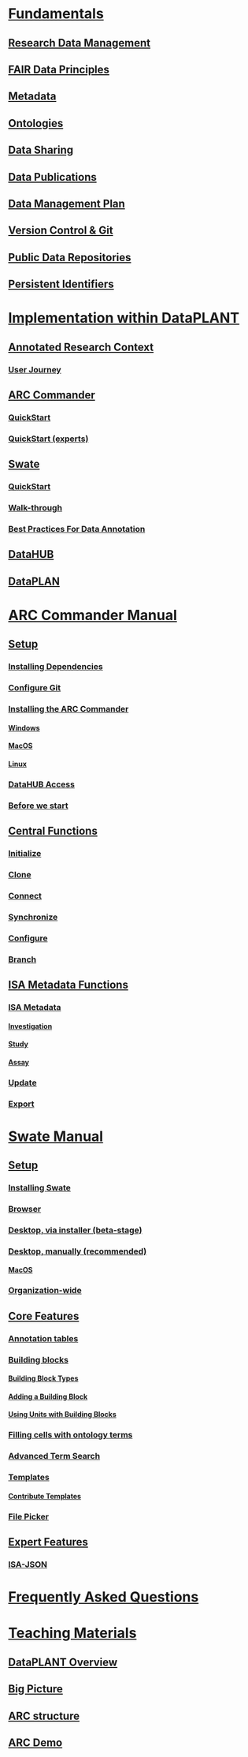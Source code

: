 ---
---

# [Fundamentals](/index.html)
## [Research Data Management](/docs/fundamentals/ResearchDataManagement.html)
## [FAIR Data Principles](/docs/fundamentals/FairDataPrinciples.html)
## [Metadata](/docs/fundamentals/Metadata.html)
## [Ontologies](/docs/fundamentals/Ontologies.html)
## [Data Sharing](/docs/fundamentals/DataSharing.html)
## [Data Publications](/docs/fundamentals/DataPublications.html)
## [Data Management Plan](/docs/fundamentals/DataManagementPlan.html)
## [Version Control & Git](/docs/fundamentals/VersionControlGit.html)
## [Public Data Repositories](/docs/fundamentals/PublicDataRepositories.html)
## [Persistent Identifiers](/docs/fundamentals/PersistentIdentifiers.html)

# [Implementation within DataPLANT](/docs/implementation/AnnotatedResearchContext.html)
## [Annotated Research Context](/docs/implementation/AnnotatedResearchContext.html)
### [User Journey](/docs/implementation/QuickStart_arc.html)
## [ARC Commander](/docs/implementation/ArcCommander.html)
### [QuickStart](/docs/implementation/QuickStart_arcCommander.html)
### [QuickStart (experts)](/docs/implementation/QuickStart_arcCommander_expert.html)
## [Swate](/docs/implementation/Swate.html)
### [QuickStart](/docs/implementation/QuickStart_swate.html)
### [Walk-through](/docs/implementation/QuickStart_swate_walkthrough.html)
### [Best Practices For Data Annotation](/docs/implementation/AnnotationPatterns.html)
## [DataHUB](/docs/implementation/DataHub.html)
## [DataPLAN](/docs/implementation/DataPLAN.html)

# [ARC Commander Manual](/docs/implementation/ArcCommanderManual/index.html)
## [Setup](/docs/implementation/ArcCommanderManual/arc_installation_dependencies.html)
### [Installing Dependencies](/docs/implementation/ArcCommanderManual/arc_installation_dependencies.html)
### [Configure Git](/docs/implementation/ArcCommanderManual/git_config.html)
### [Installing the ARC Commander](/docs/implementation/ArcCommanderManual/arc_installation.html)
#### [Windows](/docs/implementation/ArcCommanderManual/arc_installation_windows.html)
#### [MacOS](/docs/implementation/ArcCommanderManual/arc_installation_macos.html)
#### [Linux](/docs/implementation/ArcCommanderManual/arc_installation_linux.html)
### [DataHUB Access](/docs/implementation/ArcCommanderManual/arc_access.html)
### [Before we start](/docs/implementation/ArcCommanderManual/arc_before_we_start.html)
## [Central Functions](/docs/implementation/ArcCommanderManual/arc_initialization.html)
### [Initialize](/docs/implementation/ArcCommanderManual/arc_initialization.html)
### [Clone](/docs/implementation/ArcCommanderManual/arc_get.html)
### [Connect](/docs/implementation/ArcCommanderManual/arc_connect.html)
### [Synchronize](/docs/implementation/ArcCommanderManual/arc_synchronization.html)
### [Configure](/docs/implementation/ArcCommanderManual/arc_config.html)
### [Branch](/docs/implementation/ArcCommanderManual/arc_branch.html)
## [ISA Metadata Functions](/docs/implementation/ArcCommanderManual/arc_isa.html)
### [ISA Metadata](/docs/implementation/ArcCommanderManual/arc_isa.html)
#### [Investigation](/docs/implementation/ArcCommanderManual/arc_isa_investigation.html)
#### [Study](/docs/implementation/ArcCommanderManual/arc_isa_study.html)
#### [Assay](/docs/implementation/ArcCommanderManual/arc_isa_assay.html)
### [Update](/docs/implementation/ArcCommanderManual/arc_update.html)
### [Export](/docs/implementation/ArcCommanderManual/arc_export.html)


# [Swate Manual](/docs/implementation/SwateManual/index.html)
## [Setup](/docs/implementation/SwateManual/Docs01-Installing-Swate.html)
### [Installing Swate](/docs/implementation/SwateManual/Docs01-Installing-Swate.html)
### [Browser](/docs/implementation/SwateManual/swate_installation_browser.html)
### [Desktop, via installer (beta-stage)](/docs/implementation/SwateManual/swate_installation_desktop.html)
### [Desktop, manually (recommended)](/docs/implementation/SwateManual/swate_installation_manual.html)
#### [MacOS](/docs/implementation/SwateManual/swate_installation_manual_macos.html)
### [Organization-wide](/docs/implementation/SwateManual/swate_installation_organization.html)
## [Core Features](/docs/implementation/SwateManual/Docs02-Annotation-Table.html)
### [Annotation tables](/docs/implementation/SwateManual/Docs02-Annotation-Table.html)
### [Building blocks](/docs/implementation/SwateManual/Docs03-Building-Blocks.html)
#### [Building Block Types](/docs/implementation/SwateManual/swate_blocks_types.html)
#### [Adding a Building Block](/docs/implementation/SwateManual/swate_blocks_add.html)
#### [Using Units with Building Blocks](/docs/implementation/SwateManual/swate_blocks_units.html)
### [Filling cells with ontology terms](/docs/implementation/SwateManual/Docs04-Ontology-Term-Search.html)
### [Advanced Term Search](/docs/implementation/SwateManual/Docs07-Advanced-Term-Search.html)
### [Templates](/docs/implementation/SwateManual/Docs05-Templates.html)
#### [Contribute Templates](/docs/implementation/SwateManual/swate_template-contribution.html)
### [File Picker](/docs/implementation/SwateManual/Using-the-File-Picker.html)
## [Expert Features](/docs/implementation/SwateManual/Docs06-ISA-JSON.html)
### [ISA-JSON](/docs/implementation/SwateManual/Docs06-ISA-JSON.html)

# [Frequently Asked Questions](/docs/faqs/faqs.html)

# [Teaching Materials](/docs/teaching-materials/index.html)
## [DataPLANT Overview](/docs/teaching-materials/units/promotion_001_DataPLANT-Overview/promotion_001_DataPLANT-Overview.html)
## [Big Picture](/docs/teaching-materials/units/lesson_030_BigPicture_ARC_DataPLANT/lesson_030_BigPicture_ARC_DataPLANT.html)
## [ARC structure](/docs/teaching-materials/units/lesson_022_ARC_structure_DataPLANT/lesson_022_ARC_structure_DataPLANT.html)
## [ARC Demo](/docs/teaching-materials/units/promotion_arc-demo/promotion_arc-demo.html)

